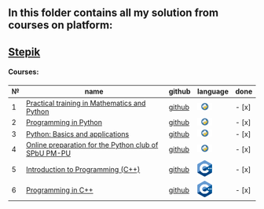## In this folder contains all my solution from courses on platform:
## [Stepik](https://stepik.org/)

#### Courses:
| № | name |  github | language | done |
| ------------- | ------------- | ------------- | ------------- | ------------- |
| 1 | [Practical training in Mathematics and Python](https://stepik.org/course/3356/info) | [github]() | [<img src="https://github.com/Xelerezex/account-decoration/blob/main/python-logo-no-name.png" width="30" />](https://www.python.org/) | - [x] |
| 2 | [Programming in Python](https://stepik.org/course/67/info) | [github]() | [<img src="https://github.com/Xelerezex/account-decoration/blob/main/python-logo-no-name.png" width="30" />](https://www.python.org/) | - [x] |
| 3 | [Python: Basics and applications](https://stepik.org/course/512/info) | [github](https://github.com/Xelerezex/learning-space/tree/learning-space/stepik-courses/stepik-python-basis-%26-application) | [<img src="https://github.com/Xelerezex/account-decoration/blob/main/python-logo-no-name.png" width="30" />](https://www.python.org/) | - [x] |
| 4 | [Online preparation for the Python club of SPbU PM-PU](https://stepik.org/course/74989/info) | [github](https://github.com/Xelerezex/learning-space/tree/learning-space/stepik-courses/stepik-python-spbgu-bot) | [<img src="https://github.com/Xelerezex/account-decoration/blob/main/python-logo-no-name.png" width="30" />](https://www.python.org/) | - [x] |
| 5 | [Introduction to Programming (C++)](https://stepik.org/course/363/info) | [github]()  | [<img src="https://github.com/Xelerezex/account-decoration/blob/main/cpp-logo.png" width="30" />](https://en.cppreference.com/w/) | - [x] |
| 6 | [Programming in C++](https://stepik.org/course/7/info) | [github]() | [<img src="https://github.com/Xelerezex/account-decoration/blob/main/cpp-logo.png" width="30" />](https://en.cppreference.com/w/) | - [x] |
